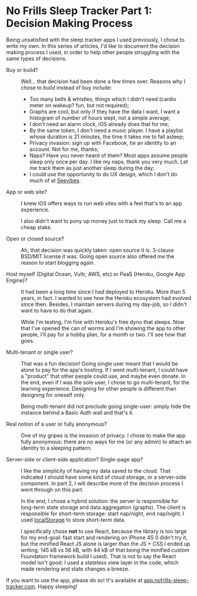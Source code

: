 # No Frills Sleep Tracker Part 1: Decision Making Process

Being unsatisfied with the sleep tracker apps I used previously, I chose to write my own. In this series of articles, I'd like to document the decision making process I used, in order to help other people struggling with the same types of decisions.

<dl>
<dt>Buy or build?</dt>
<dd>
  <p>Well&hellip; that decision had been done a few times over. Reasons why I chose to build instead of buy include:</p>
  <ul>
    <li>Too many bells &amp; whistles, things which I didn't need (cardio meter on wakeup? fun, but not required);</li>
    <li>Graphs are cool, but only if they have the data I want, I want a histogram of number of hours slept, not a simple average;</li>
    <li>I don't need an alarm clock, iOS already does that for me;</li>
    <li>By the same token, I don't need a music player. I have a playlist whose duration is 21 minutes, the time it takes me to fall asleep;</li>
    <li>Privacy invasion: sign up with Facebook, tie an identity to an account. Not for me, thanks;</li>
    <li>Naps? Have you never heard of them? Most apps assume people sleep only once per day. I like my naps, thank you very much. Let me track them as just another sleep during the day;</li>
    <li>I could use the opportunity to do UX design, which I don't do much of at <a href="http://seevibes.com/">Seevibes</a>.</li>
  </ul>
</dd>

<dt>App or web site?</dt>
<dd>
  <p>I knew iOS offers ways to run web sites with a feel that's to an app experience.</p>
  <p>I also didn't want to pony up money just to track my sleep. Call me a cheap stake.</p>
</dd>

<dt>Open or closed source?</dt>
<dd>
  <p>Ah, that decision was quickly taken: open source it is. 3-clause BSD/MIT license it was. Going open source also offered me the reason to start blogging again.</p>
</dd>

<dt>Host myself (Digital Ocean, Vultr, AWS, etc) or PaaS (Heroku, Google App Engine)?</dt>
<dd>
  <p>It had been a long time since I had deployed to Heroku. More than 5 years, in fact. I wanted to see how the Heroku ecosystem had evolved since then. Besides, I maintain servers during my day-job, so I didn't want to have to do that again.</p>
  <p>While I'm testing, I'm fine with Heroku's free dyno that sleeps. Now that I've opened the can of worms and I'm showing the app to other people, I'll pay for a hobby plan, for a month or two. I'll see how that goes.</p>
</dd>

<dt>Multi-tenant or single user?</dt>
<dd>
  <p>That was a fun decision! Going single user meant that I would be alone to pay for the app's hosting. If I went multi-tenant, I could have a "product" that other people could use, and maybe even donate. In the end, even if I was the sole user, I chose to go multi-tenant, for the learning experience. Designing for other people is different than designing for oneself only.</p>
  <p>Being multi-tenant did not preclude going single-user: simply hide the instance behind a Basic Auth wall and that's it.</p>
</dd>

<dt>Real notion of a user or fully anonymous?</dt>
<dd>
  <p>One of my gripes is the invasion of privacy. I chose to make the app fully anonymous: there are no ways for me (or any admin) to attach an identity to a sleeping pattern.</p>
</dd>

<dt>Server-side or client-side application? Single-page app?</dt>
<dd>
  <p>I like the simplicity of having my data saved to the cloud. That indicated I should have some kind of cloud storage, or a server-side component. In part 2, I will describe more of the decision process I went through on this part.</p>
  <p>In the end, I chose a hybrid solution: the server is responsible for long-term state storage and data aggregation (graphs). The client is responsible for short-term storage: start nap/night, end nap/night. I used <a href="https://developer.mozilla.org/en-US/docs/Web/API/Storage/LocalStorage">localStorage</a> to store short-term data.</p>
  <p>I specifically chose <strong>not</strong> to use React, because the library is too large for my end-goal: fast start and rendering on iPhone 4S (I didn't try it, but the minified React JS alone is larger than the JS + CSS I ended up writing; 145 kB vs 56 kB, with 44 kB of that being the minified custom Foundation framework build I used). That is not to say the React model isn't good: I used a stateless view layer in the code, which made rendering and state changes a breeze.</p>
</dd>
</dl>

If you want to use the app, please do so! It's available at <a href="http://app.nofrills-sleep-tracker.com/">app.nofrills-sleep-tracker.com</a>. Happy sleeping!
